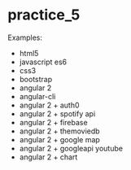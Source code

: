 # practice_5

Examples:

- html5
- javascript es6
- css3
- bootstrap
- angular 2
- angular-cli
- angular 2 + auth0
- angular 2 + spotify api
- angular 2 + firebase
- angular 2 + themoviedb
- angular 2 + google map
- angular 2 + googleapi youtube
- angular 2 + chart
